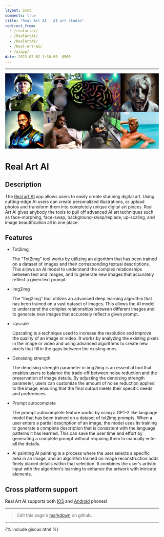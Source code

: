 ```yaml
---
layout: post
comments: true
title: "Real Art AI - AI art studio"
redirect_from:
  - /realartai/
  - /RealArtAi/
  - /RealArtAI/
  - /Real-Art-AI/
  - /aiapp/
date: 2023-05-02 1:30:00 -0500
---
```

---

<p align="center">
  <img src="https://raw.githubusercontent.com/JakeTurner616/JakeTurner616.github.io/main/assets/img/banner.png" alt="banner"/>
</p>

# Real Art AI

## Description
<p>The <a id="appLink" href="#">Real art AI</a> app allows users to easily create stunning digital art. Using cutting-edge AI users can create personalized illustrations, or upload photos and transform them into completely unique digital art pieces. Real Art AI gives anybody the tools to pull off advanced AI art techniques such as face-morphing, face-swap, background-swap/replace, up-scaling, and image beautification all in one place.</p>

## Features

- Txt2img

  The "Txt2img" tool works by utilizing an algorithm that has been trained on a dataset of images and their corresponding textual descriptions. This allows an AI model to understand the complex relationships between text and images, and to generate new images that accurately reflect a given text prompt.

- Img2img

  The "Img2img" tool utilizes an advanced deep learning algorithm that has been trained on a vast dataset of images. This allows the AI model to understand the complex relationships between different images and to generate new images that accurately reflect a given prompt. 

- Upscale

  Upscaling is a technique used to increase the resolution and improve the quality of an image or video. It works by analyzing the existing pixels in the image or video and using advanced algorithms to create new pixels that fill in the gaps between the existing ones. 

- Denoising strength

  The denoising strength parameter in img2img is an essential tool that enables users to balance the trade-off between noise reduction and the preservation of image details. By adjusting the denoising strength parameter, users can customize the amount of noise reduction applied to the image, ensuring that the final output meets their specific needs and preferences.

- Prompt autocomplete

  The prompt autocomplete feature works by using a GPT-2 like language model that has been trained on a dataset of txt2img prompts. When a user enters a partial description of an image, the model uses its training to generate a complete description that is consistent with the language patterns it has learned. This can save the user time and effort by generating a complete prompt without requiring them to manually enter all the details.

- AI painting
  AI painting is a process where the user selects a specific area in an image, and an algorithm trained on image reconstruction adds finely placed details within that selection. It combines the user's artistic input with the algorithm's learning to enhance the artwork with intricate elements.

## Cross platform support
Real Art AI supports both [IOS](https://apps.apple.com/us/app/real-art-ai/id6449267914) and [Android](https://play.google.com/store/apps/details?id=org.serverboi.RealArtAI) phones!

<script>
  var userAgent = navigator.userAgent || navigator.vendor || window.opera;
  
  if (/android/i.test(userAgent)) {
    // Android
    document.getElementById("appLink").href = "https://play.google.com/store/apps/details?id=org.serverboi.RealArtAI";
  } else if (/iPad|iPhone|iPod/.test(userAgent) && !window.MSStream) {
    // iOS
    document.getElementById("appLink").href = "https://apps.apple.com/us/app/real-art-ai/id6449267914";
  } else {
    // Default to iOS link
    document.getElementById("appLink").href = "https://apps.apple.com/us/app/real-art-ai/id6449267914";
  }




  // Create the table element
var table = document.createElement("table");

// Create the table header row
var thead = document.createElement("thead");
var headerRow = document.createElement("tr");
var headers = ["Platform", "Release", "txt2img", "img2img", "inpaint", "Prompt Fill", "Release Notes"];

// Add the header cells to the header row
headers.forEach(function (headerText) {
  var headerCell = document.createElement("th");
  headerCell.textContent = headerText;
  headerRow.appendChild(headerCell);
});

// Append the header row to the table header
thead.appendChild(headerRow);

// Create the table body
var tbody = document.createElement("tbody");

// Define the data rows
var dataRows = [
  ["IOS", "1.0.0", "✅", "✅", "❌", "✅", "- Initial release."],
  ["IOS", "1.1.0", "✅", "✅", "✅", "✅", "- Added support for inpaint feature. Bug and UI fixes."],
  ["Android", "1.0.0", "✅", "✅", "❌", "✅", "- Initial release."],
  ["Android", "1.1.0", "✅", "✅", "❌", "✅", "- Bug and UI fixes."],
  ["Android", "1.2.0", "✅", "✅", "✅", "✅", "- Added support for inpaint feature. Bug and UI fixes."],
  ["Android", "*1.3.0", "✅", "✅", "✅", "✅", "- UMP added, ad state fixes, and paint canvas fixes."]
];

// Add the data rows to the table body
dataRows.forEach(function (rowData) {
  var row = document.createElement("tr");
  
  rowData.forEach(function (cellData) {
    var cell = document.createElement("td");
    cell.textContent = cellData;
    row.appendChild(cell);
  });
  
  tbody.appendChild(row);
});

// Append the table header and body to the table element
table.appendChild(thead);
table.appendChild(tbody);

// Append the table to the document body
document.body.appendChild(table);
</script>

<style>
    /* Add some basic styling to the table */
    table {
      border-collapse: collapse;
      width: 100%;
    }
  
    th, td {
      border: 1px solid black;
      padding: 8px;
      text-align: left;
    }
    
    th {
      background-color: #f2f2f2;
    }
  </style>
<body>
<div id="table-container"></div>
</body>

---

> Edit this page's <a href="https://github.com/JakeTurner616/JakeTurner616.github.io/blob/main/{{page.path}}">markdown</a> on github.

---

{% include giscus.html %}
